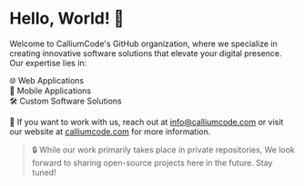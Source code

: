 # Hello, World! 👋

Welcome to CalliumCode's GitHub organization, where we specialize in creating innovative software solutions that elevate your digital presence. Our expertise lies in:

🌐 Web Applications  
📱 Mobile Applications  
🛠️ Custom Software Solutions  

📧 If you want to work with us, reach out at [info@calliumcode.com](mailto:info@calliumcode.com) or visit our website at [calliumcode.com](https://calliumcode.com/) for more information.

> 🔒 While our work primarily takes place in private repositories, We look forward to sharing open-source projects here in the future. Stay tuned!
